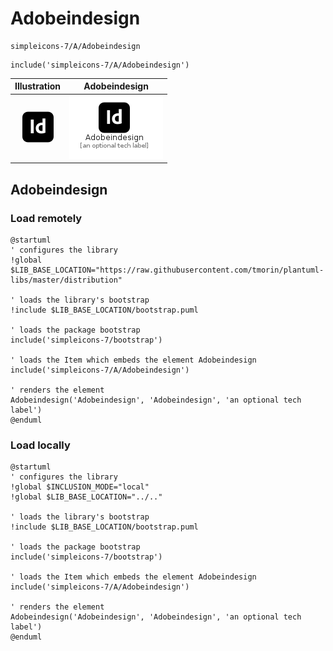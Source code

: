 # Adobeindesign


```text
simpleicons-7/A/Adobeindesign
```

```text
include('simpleicons-7/A/Adobeindesign')
```



| Illustration | Adobeindesign |
| :---: | :---: |
| ![illustration for Illustration](../../simpleicons-7/A/Adobeindesign.png) | ![illustration for Adobeindesign](../../simpleicons-7/A/Adobeindesign.Local.png) |




## Adobeindesign

### Load remotely
```plantuml
@startuml
' configures the library
!global $LIB_BASE_LOCATION="https://raw.githubusercontent.com/tmorin/plantuml-libs/master/distribution"

' loads the library's bootstrap
!include $LIB_BASE_LOCATION/bootstrap.puml

' loads the package bootstrap
include('simpleicons-7/bootstrap')

' loads the Item which embeds the element Adobeindesign
include('simpleicons-7/A/Adobeindesign')

' renders the element
Adobeindesign('Adobeindesign', 'Adobeindesign', 'an optional tech label')
@enduml
```

### Load locally
```plantuml
@startuml
' configures the library
!global $INCLUSION_MODE="local"
!global $LIB_BASE_LOCATION="../.."

' loads the library's bootstrap
!include $LIB_BASE_LOCATION/bootstrap.puml

' loads the package bootstrap
include('simpleicons-7/bootstrap')

' loads the Item which embeds the element Adobeindesign
include('simpleicons-7/A/Adobeindesign')

' renders the element
Adobeindesign('Adobeindesign', 'Adobeindesign', 'an optional tech label')
@enduml
```

